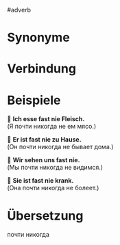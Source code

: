 #adverb
# Synonyme

# Verbindung 

# Beispiele
🔹 **Ich esse fast nie Fleisch.**  
(Я почти никогда не ем мясо.)

🔹 **Er ist fast nie zu Hause.**  
(Он почти никогда не бывает дома.)

🔹 **Wir sehen uns fast nie.**  
(Мы почти никогда не видимся.)

🔹 **Sie ist fast nie krank.**  
(Она почти никогда не болеет.)
# Übersetzung
почти никогда
